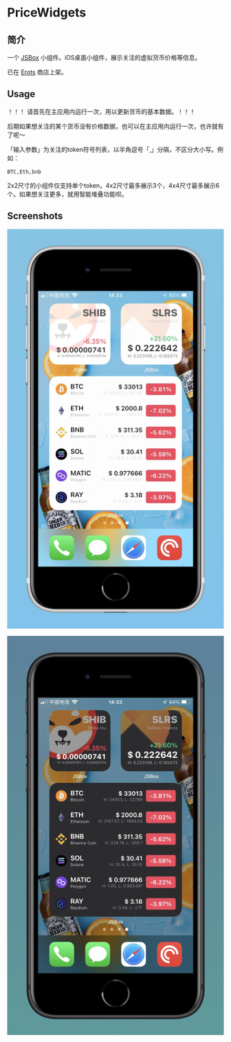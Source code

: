 # PriceWidgets

## 简介
一个 [JSBox](https://github.com/cyanzhong/xTeko) 小组件。iOS桌面小组件，展示关注的虚拟货币价格等信息。

已在 [Erots](https://github.com/LiuGuoGY/JSBox-addins) 商店上架。

## Usage

！！！ 请首先在主应用内运行一次，用以更新货币的基本数据。！！！

后期如果想关注的某个货币没有价格数据，也可以在主应用内运行一次，也许就有了呢～


「输入参数」为关注的token符号列表，以半角逗号「,」分隔，不区分大小写。例如：
```
BTC,Eth,bnb
```
2x2尺寸的小组件仅支持单个token，4x2尺寸最多展示3个，4x4尺寸最多展示6个。如果想关注更多，就用智能堆叠功能呗。

## Screenshots

![screenshot1](./assets/screenshot1.jpg)

![screenshot2](./assets/screenshot2.jpg)